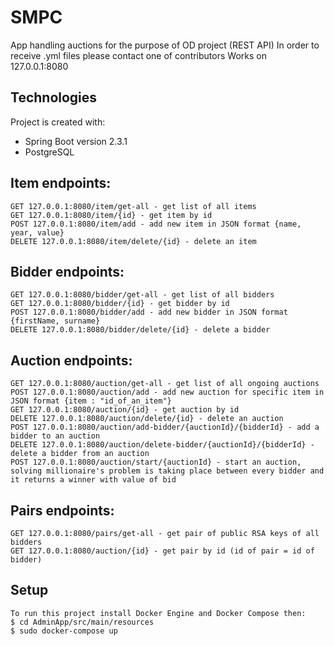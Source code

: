 # SMPC
App handling auctions for the purpose of OD project (REST API)
In order to receive .yml files please contact one of contributors
Works on 127.0.0.1:8080

## Technologies
Project is created with:
 * Spring Boot version 2.3.1
 * PostgreSQL

## Item endpoints:
```
GET 127.0.0.1:8080/item/get-all - get list of all items
GET 127.0.0.1:8080/item/{id} - get item by id
POST 127.0.0.1:8080/item/add - add new item in JSON format {name, year, value}
DELETE 127.0.0.1:8080/item/delete/{id} - delete an item
```
## Bidder endpoints:
```
GET 127.0.0.1:8080/bidder/get-all - get list of all bidders
GET 127.0.0.1:8080/bidder/{id} - get bidder by id
POST 127.0.0.1:8080/bidder/add - add new bidder in JSON format {firstName, surname}
DELETE 127.0.0.1:8080/bidder/delete/{id} - delete a bidder
```
## Auction endpoints:
```
GET 127.0.0.1:8080/auction/get-all - get list of all ongoing auctions
POST 127.0.0.1:8080/auction/add - add new auction for specific item in JSON format {item : "id_of_an_item"}
GET 127.0.0.1:8080/auction/{id} - get auction by id
DELETE 127.0.0.1:8080/auction/delete/{id} - delete an auction
POST 127.0.0.1:8080/auction/add-bidder/{auctionId}/{bidderId} - add a bidder to an auction
DELETE 127.0.0.1:8080/auction/delete-bidder/{auctionId}/{bidderId} - delete a bidder from an auction
POST 127.0.0.1:8080/auction/start/{auctionId} - start an auction, solving millionaire's problem is taking place between every bidder and it returns a winner with value of bid
```
## Pairs endpoints:
```
GET 127.0.0.1:8080/pairs/get-all - get pair of public RSA keys of all bidders
GET 127.0.0.1:8080/auction/{id} - get pair by id (id of pair = id of bidder)
```
## Setup
```
To run this project install Docker Engine and Docker Compose then:
$ cd AdminApp/src/main/resources
$ sudo docker-compose up
```
